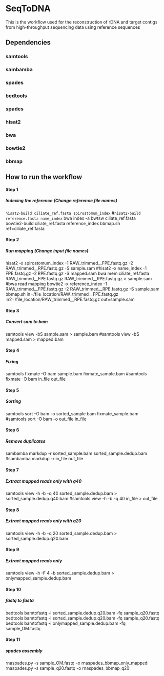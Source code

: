 # SeqToDNA
This is the workflow used for the reconstruction of rDNA and target contigs from high-throughput sequencing data using reference sequences


## Dependencies

### samtools
### sambamba
### spades
### bedtools
### spades
### hisat2
### bwa
### bowtie2
### bbmap


## How to run the workflow

#### Step 1
##### Indexing the reference (Change reference file names)
`hisat2-build ciliate_ref.fasta spirostomum_index`      #`hisat2-build reference.fasta name_index`
bwa index -a bwtsw ciliate_ref.fasta                 
bowtie2-build ciliate_ref.fasta reference_index
bbmap.sh ref=ciliate_ref.fasta


#### Step 2
##### Run mapping (Change input file names)
hisat2 -x spirostomum_index -1 RAW_trimmed__FPE.fastq.gz -2 RAW_trimmed__RPE.fastq.gz -S sample.sam    #hisat2 -x name_index -1 FPE.fastq.gz -2 RPE.fastq.gz -S mapped.sam
bwa mem ciliate_ref.fasta RAW_trimmed__FPE.fastq.gz RAW_trimmed__RPE.fastq.gz > sample.sam   #bwa read mapping
bowtie2 -x reference_index -1 RAW_trimmed__FPE.fastq.gz -2 RAW_trimmed__RPE.fastq.gz -S sample.sam
bbmap.sh in=/file_location/RAW_trimmed__FPE.fastq.gz in2=/file_location/RAW_trimmed__RPE.fastq.gz out=sample.sam


#### Step 3
##### Convert sam to bam
samtools view -bS sample.sam > sample.bam       #samtools view -bS mapped.sam > mapped.bam

#### Step 4
##### Fixing 
samtools fixmate -O bam sample.bam  fixmate_sample.bam     #samtools fixmate -O bam in_file out_file

#### Step 5
##### Sorting 
samtools sort -O bam -o sorted_sample.bam fixmate_sample.bam     #samtools sort -O bam -o out_file in_file

#### Step 6
##### Remove duplicates
sambamba markdup -r sorted_sample.bam sorted_sample.dedup.bam      #sambamba markdup -r in_file out_file

#### Step 7
##### Extract mapped reads only with q40
samtools view -h -b -q 40 sorted_sample.dedup.bam > sorted_sample.dedup.q40.bam  #samtools view -h -b -q 40 in_file > out_file

#### Step 8
##### Extract mapped reads only with q20
samtools view -h -b -q 20 sorted_sample.dedup.bam > sorted_sample.dedup.q20.bam

#### Step 9
##### Extract mapped reads only
samtools view -h -F 4 -b sorted_sample.dedup.bam > onlymapped_sample.dedup.bam


#### Step 10
##### fastq to fasta
bedtools bamtofastq -i sorted_sample.dedup.q20.bam -fq sample_q20.fastq
bedtools bamtofastq -i sorted_sample.dedup.q20.bam -fq sample_q20.fastq
bedtools bamtofastq -i onlymapped_sample.dedup.bam -fq sample_OM.fastq

#### Step 11
##### spades assembly
rnaspades.py -s sample_OM.fastq -o rnaspades_bbmap_only_mapped
rnaspades.py -s sample_q20.fastq -o rnaspades_bbmap_q20
